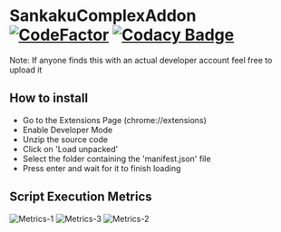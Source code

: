 # SankakuComplexAddon [![CodeFactor](https://www.codefactor.io/repository/github/disrc/sankakucomplexaddon/badge/main)](https://www.codefactor.io/repository/github/disrc/sankakucomplexaddon/overview/main) [![Codacy Badge](https://app.codacy.com/project/badge/Grade/c4f9fe122157426498d7502c792c214c)](https://www.codacy.com/gh/Disrc/SankakuComplexAddon/dashboard?utm_source=github.com&amp;utm_medium=referral&amp;utm_content=Disrc/SankakuComplexAddon&amp;utm_campaign=Badge_Grade)

Note: If anyone finds this with an actual developer account feel free to upload it

## How to install
- Go to the Extensions Page (chrome://extensions)
- Enable Developer Mode
- Unzip the source code
- Click on 'Load unpacked'
- Select the folder containing the 'manifest.json' file
- Press enter and wait for it to finish loading

## Script Execution Metrics
![Metrics-1](https://user-images.githubusercontent.com/89601602/131110432-3e3ada2b-86fc-48f1-9c17-540396d7fe0a.PNG)
![Metrics-3](https://user-images.githubusercontent.com/89601602/131110437-23cebf12-09c3-439e-80be-0428bc98e511.PNG)
![Metrics-2](https://user-images.githubusercontent.com/89601602/131110439-5e3fcc00-8e42-4f53-b8c9-8563ceee0513.PNG)

